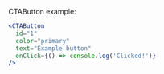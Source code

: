 CTAButton example:

```jsx
<CTAButton 
  id="1" 
  color="primary" 
  text="Example button" 
  onClick={() => console.log('Clicked!')} 
/>
```
